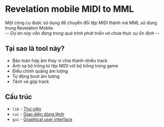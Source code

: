 # Revelation mobile MIDI to MML

Một công cụ được sử dụng để chuyển đổi tệp MIDI thành mã MML sử dụng trong Revelation Mobile  
-- *Dự án này vẫn đang trong quá trình phát triển và chưa thực sự ổn định* --  

## Tại sao là tool này?

+ Bảo toàn hợp âm thay vì chia thành nhiều track
+ Ánh xạ bộ trống từ tệp MIDI với bộ trống trong game
+ Điều chỉnh quãng âm lượng
+ Tự động boot âm lượng
+ Tách và gộp track

## Cấu trúc

+ `lib` - [Thư viện](https://github.com/cuikho210/revelation-mobile-midi-to-mml/tree/main/lib)
+ `cui` - [Giao diện dòng lệnh](https://github.com/cuikho210/revelation-mobile-midi-to-mml/tree/main/cui)
+ `gui` - [Graphical user interface](https://github.com/cuikho210/revelation-mobile-midi-to-mml/tree/main/gui)
